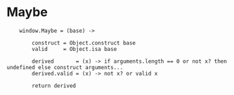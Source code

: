 # Maybe
		
		window.Maybe = (base) ->
		
			construct = Object.construct base
			valid     = Object.isa base
		
			derived       = (x) -> if arguments.length == 0 or not x? then undefined else construct arguments...
			derived.valid = (x) -> not x? or valid x
		
			return derived
			
